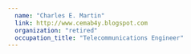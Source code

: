 ```yaml
---
  name: "Charles E. Martin"
  link: http://www.cemab4y.blogspot.com
  organization: "retired"
  occupation_title: "Telecommunications Engineer"
---
```

